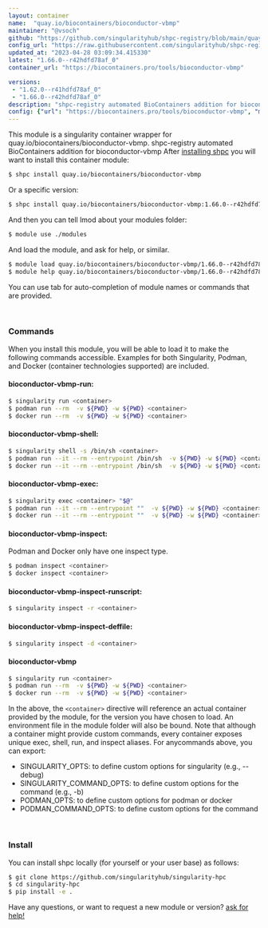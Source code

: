 ```yaml
---
layout: container
name:  "quay.io/biocontainers/bioconductor-vbmp"
maintainer: "@vsoch"
github: "https://github.com/singularityhub/shpc-registry/blob/main/quay.io/biocontainers/bioconductor-vbmp/container.yaml"
config_url: "https://raw.githubusercontent.com/singularityhub/shpc-registry/main/quay.io/biocontainers/bioconductor-vbmp/container.yaml"
updated_at: "2023-04-28 03:09:34.415330"
latest: "1.66.0--r42hdfd78af_0"
container_url: "https://biocontainers.pro/tools/bioconductor-vbmp"

versions:
 - "1.62.0--r41hdfd78af_0"
 - "1.66.0--r42hdfd78af_0"
description: "shpc-registry automated BioContainers addition for bioconductor-vbmp"
config: {"url": "https://biocontainers.pro/tools/bioconductor-vbmp", "maintainer": "@vsoch", "description": "shpc-registry automated BioContainers addition for bioconductor-vbmp", "latest": {"1.66.0--r42hdfd78af_0": "sha256:dc6e2255e22d6329cbb5902505a1070ab9b7c59e04c14f2752867c69638777c5"}, "tags": {"1.62.0--r41hdfd78af_0": "sha256:d3f7b8c7324913400b182de6a7f695fb6bf867f7fabec9acdbdfed3eca89d2db", "1.66.0--r42hdfd78af_0": "sha256:dc6e2255e22d6329cbb5902505a1070ab9b7c59e04c14f2752867c69638777c5"}, "docker": "quay.io/biocontainers/bioconductor-vbmp"}
---
```


This module is a singularity container wrapper for quay.io/biocontainers/bioconductor-vbmp.
shpc-registry automated BioContainers addition for bioconductor-vbmp
After [installing shpc](#install) you will want to install this container module:


```bash
$ shpc install quay.io/biocontainers/bioconductor-vbmp
```

Or a specific version:

```bash
$ shpc install quay.io/biocontainers/bioconductor-vbmp:1.66.0--r42hdfd78af_0
```

And then you can tell lmod about your modules folder:

```bash
$ module use ./modules
```

And load the module, and ask for help, or similar.

```bash
$ module load quay.io/biocontainers/bioconductor-vbmp/1.66.0--r42hdfd78af_0
$ module help quay.io/biocontainers/bioconductor-vbmp/1.66.0--r42hdfd78af_0
```

You can use tab for auto-completion of module names or commands that are provided.

<br>

### Commands

When you install this module, you will be able to load it to make the following commands accessible.
Examples for both Singularity, Podman, and Docker (container technologies supported) are included.

#### bioconductor-vbmp-run:

```bash
$ singularity run <container>
$ podman run --rm  -v ${PWD} -w ${PWD} <container>
$ docker run --rm  -v ${PWD} -w ${PWD} <container>
```

#### bioconductor-vbmp-shell:

```bash
$ singularity shell -s /bin/sh <container>
$ podman run --it --rm --entrypoint /bin/sh  -v ${PWD} -w ${PWD} <container>
$ docker run --it --rm --entrypoint /bin/sh  -v ${PWD} -w ${PWD} <container>
```

#### bioconductor-vbmp-exec:

```bash
$ singularity exec <container> "$@"
$ podman run --it --rm --entrypoint ""  -v ${PWD} -w ${PWD} <container> "$@"
$ docker run --it --rm --entrypoint ""  -v ${PWD} -w ${PWD} <container> "$@"
```

#### bioconductor-vbmp-inspect:

Podman and Docker only have one inspect type.

```bash
$ podman inspect <container>
$ docker inspect <container>
```

#### bioconductor-vbmp-inspect-runscript:

```bash
$ singularity inspect -r <container>
```

#### bioconductor-vbmp-inspect-deffile:

```bash
$ singularity inspect -d <container>
```



#### bioconductor-vbmp

```bash
$ singularity run <container>
$ podman run --rm  -v ${PWD} -w ${PWD} <container>
$ docker run --rm  -v ${PWD} -w ${PWD} <container>
```


In the above, the `<container>` directive will reference an actual container provided
by the module, for the version you have chosen to load. An environment file in the
module folder will also be bound. Note that although a container
might provide custom commands, every container exposes unique exec, shell, run, and
inspect aliases. For anycommands above, you can export:

 - SINGULARITY_OPTS: to define custom options for singularity (e.g., --debug)
 - SINGULARITY_COMMAND_OPTS: to define custom options for the command (e.g., -b)
 - PODMAN_OPTS: to define custom options for podman or docker
 - PODMAN_COMMAND_OPTS: to define custom options for the command

<br>

### Install

You can install shpc locally (for yourself or your user base) as follows:

```bash
$ git clone https://github.com/singularityhub/singularity-hpc
$ cd singularity-hpc
$ pip install -e .
```

Have any questions, or want to request a new module or version? [ask for help!](https://github.com/singularityhub/singularity-hpc/issues)